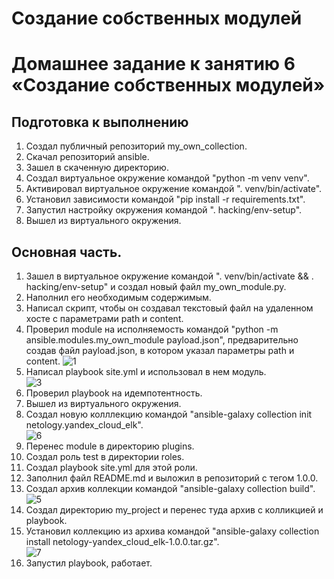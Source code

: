 # Создание собственных модулей
# Домашнее задание к занятию 6 «Создание собственных модулей»

## Подготовка к выполнению
  1. Создал публичный репозиторий my_own_collection.
  2. Скачал репозиторий ansible.
  3. Зашел в скаченную директорию.
  4. Создал виртуальное окружение командой "python -m venv venv".
  5. Активировал виртуальное окружение командой ". venv/bin/activate".
  6. Установил зависимости командой "pip install -r requirements.txt".
  7. Запустил настройку окружения командой ". hacking/env-setup".
  8. Вышел из виртуального окружения.
      
## Основная часть.
  1. Зашел в виртуальное окружение командой ". venv/bin/activate && . hacking/env-setup" и создал новый файл my_own_module.py.
  2. Наполнил его необходимым содержимым.
  3. Написал скрипт, чтобы он создавал текстовый файл на удаленном хосте с параметрами path и content.
  4. Проверил module на исполняемость командой "python -m ansible.modules.my_own_module payload.json", предварительно создав файл payload.json, в котором указал параметры path и content.
     ![1](https://github.com/Adel-pro/Netology/assets/116494871/b98a9a28-98c8-4188-9620-0333ec2405a5)
  5. Написал playbook site.yml и использовал в нем модуль.  
     ![3](https://github.com/Adel-pro/Netology/assets/116494871/ef5b6289-87e3-4e8a-9637-549c5a12750d)
  6. Проверил playbook на идемпотентность.
  7. Вышел из виртуального окружения.
  8. Создал новую колллекцию командой "ansible-galaxy collection init netology.yandex_cloud_elk".  
     ![6](https://github.com/Adel-pro/Netology/assets/116494871/b9093b92-d271-42f4-b60b-ab0175f6396a)
  9. Перенес module в директорию plugins.
  10. Создал роль test в директории roles.
  11. Создал playbook site.yml для этой роли.
  12. Заполнил файл README.md и выложил в репозиторий с тегом 1.0.0.
  13. Создал архив коллекции командой "ansible-galaxy collection build".  
      ![5](https://github.com/Adel-pro/Netology/assets/116494871/d5465c97-dcdf-403c-9d83-0458fe3f067e)
  14. Создал директорию my_project и перенес туда архив с колликцией и playbook.
  15. Установил коллекцию из архива командой "ansible-galaxy collection install netology-yandex_cloud_elk-1.0.0.tar.gz".  
      ![7](https://github.com/Adel-pro/Netology/assets/116494871/1ec30188-4ac2-4e0e-9274-8ac174b6719e)
  16. Запустил playbook, работает. 
